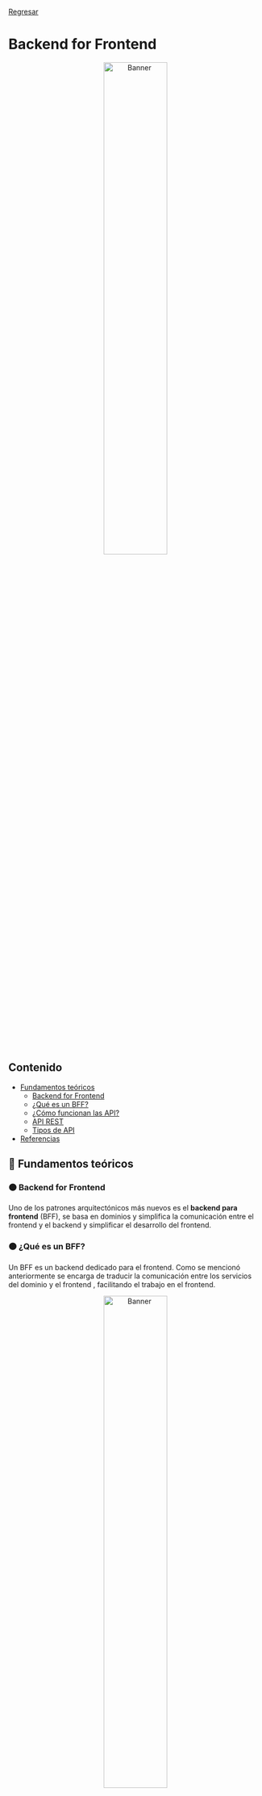 [Regresar](/CodingBootcampsESPOL-FullStackDeveloper/)
# Backend for Frontend

<p align="center">
<img src="https://res.cloudinary.com/practicaldev/image/fetch/s--iChK9STG--/c_limit%2Cf_auto%2Cfl_progressive%2Cq_auto%2Cw_880/https://miro.medium.com/max/2372/1%2Axi1CWtBDQh_OyUpEEGawVg.png" width="50%" alt="Banner"/>
</p>

## Contenido

- [Fundamentos teóricos](#fundamentos_teoricos)
  - [Backend for Frontend](#API)
  - [¿Qué es un BFF?](#SigAPI)
  - [¿Cómo funcionan las API?](#FuncionamientoAPI)
  - [API REST](#APIRest)
  - [Tipos de API](#tipos)
- [Referencias](#jsonXML)

<a name="fundamentos_teoricos"> </a>

## 📑 Fundamentos teóricos

<a name="API"> </a>

### 🟠 Backend for Frontend

Uno de los patrones arquitectónicos más nuevos  es el **backend para frontend** (BFF), se basa en dominios y simplifica la comunicación entre el frontend y el backend y simplificar el desarrollo del frontend.

<a name="SigAPI"> </a>

### 🟠 ¿Qué es un BFF?

Un BFF es un backend dedicado para el frontend. Como se mencionó anteriormente se encarga de traducir la comunicación entre los servicios del dominio y el frontend , facilitando el trabajo en el frontend.

<p align="center">
<img src="https://i0.wp.com/christianlydemann.com/wp-content/uploads/2021/11/Untitled-Diagram.drawio-2.png?w=601&ssl=1" width="50%" alt="Banner"/>
</p>

<a name="SigAPI"> </a>

### 🟠 Beneficios de un BFF

* Simplifica la comunicación entre el frontend y el backend .
* Tener el BFF en la misma red y los servicios descendentes garantiza una baja latencia entre ellos, en comparación con realizar estas solicitudes desde el navegador del cliente. 
* Mejor seguridad. 
* El BFF es un buen lugar para configurar la lógica de almacenamiento en caché del servidor.


<a name="referencias"></a>

## Referencias

* The Complete Guide To BFF (Backend For Frontend). Retrieved May 12, 2023, from [https://christianlydemann.com/the-complete-guide-to-backend-for-frontend-bff/](https://christianlydemann.com/the-complete-guide-to-backend-for-frontend-bff/)